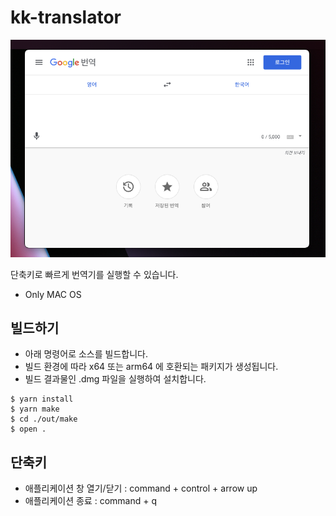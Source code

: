# kk-translator


![앱 실행 화면](./application_img.png)

단축키로 빠르게 번역기를 실행할 수 있습니다. 

- Only MAC OS

## 빌드하기


- 아래 명령어로 소스를 빌드합니다.
- 빌드 환경에 따라 x64 또는 arm64 에 호환되는 패키지가 생성됩니다.
- 빌드 결과물인 .dmg 파일을 실행하여 설치합니다.
```
$ yarn install
$ yarn make
$ cd ./out/make
$ open .
```

## 단축키


- 애플리케이션 창 열기/닫기 : command + control + arrow up
- 애플리케이션 종료 : command + q